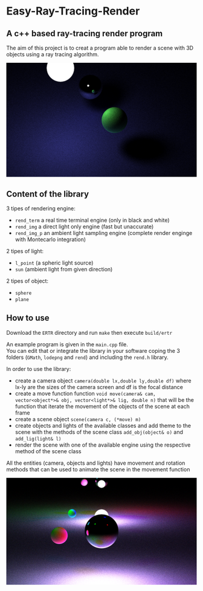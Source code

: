 # Easy-Ray-Tracing-Render

## A c++ based ray-tracing render program

The aim of this project is to creat a program able to render a scene with 3D objects using a ray tracing algorithm.

![Image](Images/image_p_9.000000.png)

## Content of the library

3 tipes of rendering engine:

* `rend_term` a real time terminal engine (only in black and white)
* `rend_img` a direct light only engine (fast but unaccurate)
* `rend_img_p` an ambient light sampling engine (complete render enginge with Montecarlo integration)

2 tipes of light:

* `l_point` (a spheric light source)
* `sun` (ambient light from given direction)

2 tipes of object:

* `sphere`
* `plane`

## How to use

Download the `ERTR` directory and run `make` then execute `build/ertr`

An example program is given in the `main.cpp` file.\
You can edit that or integrate the library in your software coping the 3 folders (`GMath`, `lodepng` and `rend`) and including the `rend.h` library.

In order to use the library:

* create a camera object `camera(double lx,double ly,double df)` where lx-ly are the sizes of the camera screen and df is the focal distance
* create a move function function `void move(camera& cam, vector<object*>& obj, vector<light*>& lig, double n)` that will be the function that iterate the movement of the objects of the scene at each frame
* create a scene object `scene(camera c, (*move) m)`
* create objects and lights of the available classes and add theme to the scene with the methods of the scene class `add_obj(object& o)` and `add_lig(light& l)`
* render the scene with one of the available engine using the respective method of the scene class

All the entities (camera, objects and lights) have movement and rotation methods that can be used to animate the scene in the movement function

![Image](Images/image_p_11.000000.png)
